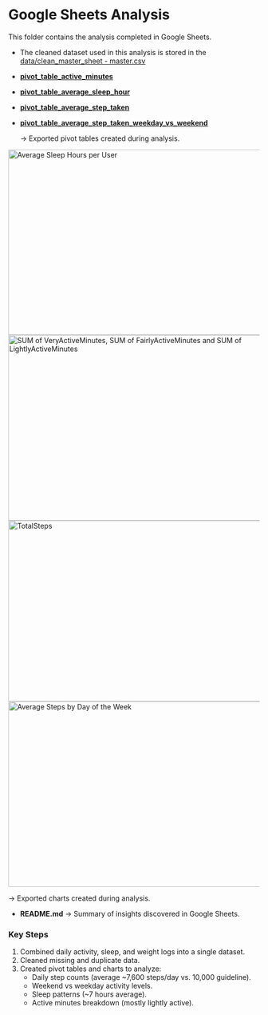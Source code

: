 # Google Sheets Analysis

This folder contains the analysis completed in Google Sheets.

- The cleaned dataset used in this analysis is stored in the [data/clean_master_sheet - master.csv](https://github.com/aderonke-analytics/Bellabeat-Case-STudy/blob/6c4bcfc9af3b6ab3da4298a6f281a9bff02f83b7/data/clean_master_sheet%20-%20master.csv)
  
- [**pivot_table_active_minutes**](https://github.com/aderonke-analytics/Bellabeat-Case-STudy/blob/329f54fae833269934bb8cc218999ed29b4b9ebb/sheet_analysis/Pivot%20Table%20%20-%20Pivot%20Table%20active%20minutes.csv)
  
- [**pivot_table_average_sleep_hour**](https://github.com/aderonke-analytics/Bellabeat-Case-STudy/blob/d2cd5e0845426102c4e5bb987d75a16d86e82e54/sheet_analysis/Pivot%20Table%20%20-%20Pivot%20Table%20avg%20sleep%20hour.csv)

- [**pivot_table_average_step_taken**](https://github.com/aderonke-analytics/Bellabeat-Case-STudy/blob/6bf1cc0127686ed8241a8a683cda62cdff3aa1fa/sheet_analysis/Pivot%20Table%20avg%20step%20taken%20-%20Pivot%20Table%20avg%20step%20taken.csv)

- [**pivot_table_average_step_taken_weekday_vs_weekend**](https://github.com/aderonke-analytics/Bellabeat-Case-STudy/blob/86bd0854bd016a37680c3bd34f0aaeb3aec06a52/sheet_analysis/Pivot%20Table%20weekday%20steps%20vs%20weekend%20-%20pivot%20table%20weekend%20(1).csv)

  → Exported pivot tables created during analysis.
<img width="600" height="371" alt="Average Sleep Hours per User" src="https://github.com/user-attachments/assets/c1dd7e47-9b09-4981-8f3f-bafa4c557ae3" />
<img width="600" height="371" alt="SUM of VeryActiveMinutes, SUM of FairlyActiveMinutes and SUM of LightlyActiveMinutes" src="https://github.com/user-attachments/assets/7c480e0f-8c57-4e4d-ae8c-480df54b2d9d" />
<img width="585" height="362" alt="TotalSteps" src="https://github.com/user-attachments/assets/07b47c86-befa-4362-9b72-f79977c13dcf" />
<img width="600" height="371" alt="Average Steps by Day of the Week" src="https://github.com/user-attachments/assets/122d30b7-fc70-49af-8377-f61ce6266d9a" />

  → Exported charts created during analysis.
- **README.md** → Summary of insights discovered in Google Sheets.

### Key Steps
1. Combined daily activity, sleep, and weight logs into a single dataset.
2. Cleaned missing and duplicate data.
3. Created pivot tables and charts to analyze:
   - Daily step counts (average ~7,600 steps/day vs. 10,000 guideline).
   - Weekend vs weekday activity levels.
   - Sleep patterns (~7 hours average).
   - Active minutes breakdown (mostly lightly active).
